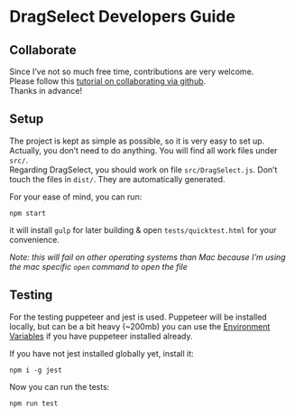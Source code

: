 # DragSelect Developers Guide

## Collaborate

Since I’ve not so much free time, contributions are very welcome.  
Please follow this [tutorial on collaborating via github](https://www.youtube.com/watch?time_continue=4&v=81uKcXZoQ2A).  
Thanks in advance!


## Setup

The project is kept as simple as possible, so it is very easy to set up.  
Actually, you don’t need to do anything. You will find all work files under `src/`.  
Regarding DragSelect, you should work on file `src/DragSelect.js`.
Don’t touch the files in `dist/`. They are automatically generated.

For your ease of mind, you can run:

```
npm start
```

it will install `gulp` for later building & open `tests/quicktest.html` for your convenience.  

*Note: this will fail on other operating systems than Mac because I’m using the mac specific `open` command to open the file*


## Testing

For the testing puppeteer and jest is used. Puppeteer will be installed locally, but can be a bit heavy (~200mb) you can use the [Environment Variables](https://github.com/GoogleChrome/puppeteer/blob/master/docs/api.md#environment-variables) if you have puppeteer installed already.

If you have not jest installed globally yet, install it:
```
npm i -g jest
```

Now you can run the tests:

```
npm run test
```
